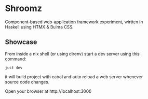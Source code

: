 # Shroomz

Component-based web-application framework experiment,
wirtten in Haskell using HTMX & Bulma CSS.

## Showcase

From inside a nix shell (or using direnv)
start a dev server using this command:

```
just dev
```

it will build project with cabal and auto reload a web
server whenever source code changes.

Open your browser at http://localhost:3000
